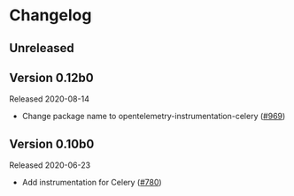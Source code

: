 # Changelog

## Unreleased

## Version 0.12b0

Released 2020-08-14

- Change package name to opentelemetry-instrumentation-celery
  ([#969](https://github.com/open-telemetry/opentelemetry-python/pull/969))

## Version 0.10b0

Released 2020-06-23

- Add instrumentation for Celery ([#780](https://github.com/open-telemetry/opentelemetry-python/pull/780))
